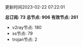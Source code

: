 更新时间2023-02-22 07:22:01

**总订阅: 73**
**总节点: 906**
**有效节点: 261**
- v2ray节点: 180
- ss节点: 79
- trojan节点: 2
